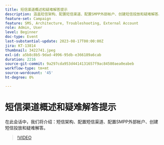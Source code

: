```yaml
---
title: 短信渠道概述和疑难解答提示
description: 涵盖短信架构、配置短信渠道、配置SMPP外部帐户、创建短信投放和疑难解答。
feature-set: Campaign
feature: SMS, Architecture, Troubleshooting, External Account
role: Admin, User
level: Beginner
doc-type: Event
last-substantial-update: 2023-08-17T00:00:00Z
jira: KT-13814
thumbnail: 3422741.jpeg
exl-id: a5b8c8b5-9dad-4996-95db-e366189a6cab
duration: 2216
source-git-commit: 9a297cda953d4414131657f9ac84580aea0eabeb
workflow-type: tm+mt
source-wordcount: '45'
ht-degree: 0%

---
```


# 短信渠道概述和疑难解答提示

在此会话中，我们将介绍：短信架构、配置短信渠道、配置SMPP外部帐户、创建短信投放和疑难解答。

>[!VIDEO](https://video.tv.adobe.com/v/3422741/?learn=on)
